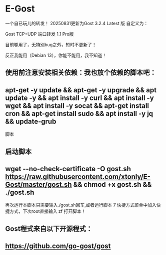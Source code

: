 # E-Gost

一个自已玩儿的转发！
20250831更新为Gost 3.2.4 Latest 版
自定义为：

Gost TCP+UDP 端口转发 1.1 Pro版  


目前够用了，无特别bug之外，短时不更新了！

反正我能用（Debian 13），你能不能用，我不知道！

使用前注意安装相关依赖：我也放个依赖的脚本吧：
------------------------------------------------------------------------------------------------------------------------------------------------------------
apt-get -y update && apt-get -y upgrade && apt update -y && apt install -y curl && apt install -y wget && apt install -y socat && apt-get install cron && apt-get install sudo && apt install -y jq && update-grub
------------------------------------------------------------------------------------------------------------------------------------------------------------

脚本

启动脚本
------------------------------------------------------------------------------------------------------------------------------------------------------------
wget --no-check-certificate -O gost.sh https://raw.githubusercontent.com/xtonly/E-Gost/master/gost.sh && chmod +x gost.sh && ./gost.sh
------------------------------------------------------------------------------------------------------------------------------------------------------------

再次运行本脚本只需要输入./gost.sh回车,或者运行脚本 7 快捷方式菜单中加入快捷方式，下次root直接输入 zf 打开脚本！

Gost程式来自以下开源程式：
-
https://github.com/go-gost/gost
-
